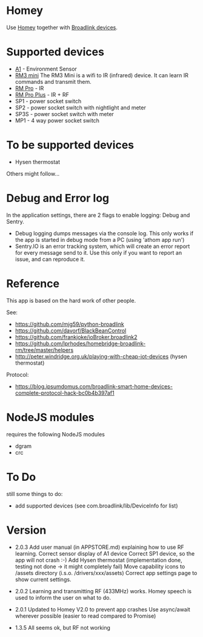 # Homey

Use [Homey](https://www.athom.com/) together with [Broadlink devices](http://www.ibroadlink.com/).


# Supported devices

* [A1](http://www.ibroadlink.com/a1/) - Environment Sensor
* [RM3 mini](http://www.ibroadlink.com/rmMini3/)
  The RM3 Mini is a wifi to IR (infrared) device. It can learn IR commands and transmit them.
* [RM Pro](http://www.ibroadlink.com/rmPro)  - IR
* [RM Pro Plus](http://www.ibroadlink.com/rmPro+)   - IR + RF
* SP1  - power socket switch
* SP2  - power socket switch with nightlight and meter
* SP3S - power socket switch with meter
* MP1 - 4 way power socket switch

# To be supported devices

* Hysen thermostat

Others might follow...


# Debug and Error log

In the application settings, there are 2 flags to enable logging: Debug and Sentry.
- Debug logging dumps messages via the console log. This only works if the app is 
  started in debug mode from a PC (using 'athom app run')
- Sentry.IO is an error tracking system, which will create an error report for every
  message send to it. Use this only if you want to report an issue, and can reproduce
  it.

# Reference

This app is based on the hard work of other people.

See:
- https://github.com/mjg59/python-broadlink
- https://github.com/davorf/BlackBeanControl
- https://github.com/frankjoke/ioBroker.broadlink2
- https://github.com/lprhodes/homebridge-broadlink-rm/tree/master/helpers
- http://peter.windridge.org.uk/playing-with-cheap-iot-devices  (hysen thermostat)

Protocol:
- https://blog.ipsumdomus.com/broadlink-smart-home-devices-complete-protocol-hack-bc0b4b397af1

# NodeJS modules

requires the following NodeJS modules
- dgram
- crc


# To Do

still some things to do:
- add supported devices (see com.broadlink/lib/DeviceInfo for list)


# Version

* 2.0.3
Add user manual (in APPSTORE.md) explaining how to use RF learning.
Correct sensor display of A1 device
Correct SP1 device, so the app will not crash :-)
Add Hysen thermostat (implementation done, testing not done -> it might completely fail)
Move capability icons to /assets directory (i.s.o. /drivers/xxx/assets)
Correct app settings page to show current settings.

* 2.0.2
Learning and transmitting RF (433MHz) works. Homey speech is used to inform the user on what to do.

* 2.0.1
Updated to Homey V2.0 to prevent app crashes
Use async/await wherever possible (easier to read compared to Promise)

* 1.3.5
All seems ok, but RF not working

